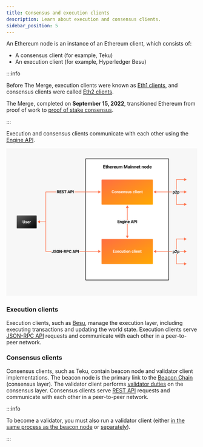 ```yaml
---
title: Consensus and execution clients
description: Learn about execution and consensus clients.
sidebar_position: 5
---
```


An Ethereum node is an instance of an Ethereum client, which consists of:

- A consensus client (for example, Teku)
- An execution client (for example, Hyperledger Besu)

:::info

Before The Merge, execution clients were known as
[Eth1 clients]((https://blog.ethereum.org/2022/01/24/the-great-eth2-renaming/)), and consensus clients
were called [Eth2 clients](https://blog.ethereum.org/2022/01/24/the-great-eth2-renaming/).

The Merge, completed on **September 15, 2022**, transitioned Ethereum from
proof of work to [proof of stake consensus](proof-of-stake.md).

:::

Execution and consensus clients communicate with each other using the [Engine API](https://besu.hyperledger.org/development/public-networks/how-to/use-engine-api).

![Ethereum node](../images/execution-consensus-clients.png)

### Execution clients

Execution clients, such as [Besu](https://besu.hyperledger.org/), manage the execution layer, including
executing transactions and updating the world state. Execution clients serve
[JSON-RPC API](https://besu.hyperledger.org/development/public-networks/reference/api) requests and
communicate with each other in a peer-to-peer network.

### Consensus clients

Consensus clients, such as Teku, contain beacon node and validator client implementations. The beacon node
is the primary link to the [Beacon Chain](https://ethereum.org/en/upgrades/beacon-chain/) (consensus layer).
The validator client performs [validator duties](proof-of-stake.md) on the consensus layer. Consensus
clients serve [REST API](../reference/rest.md) requests and communicate with each other in a peer-to-peer network.

:::info

To become a validator, you must also run a validator client (either [in the same process as the beacon node](../get-started/start-teku.md#start-the-clients-in-a-single-process) or [separately](../get-started/start-teku.md#run-the-clients-separately)).

:::
